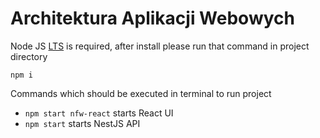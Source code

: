 # Architektura Aplikacji Webowych

Node JS [LTS](https://nodejs.org/en/) is required, after install please run that command in project directory 
```
npm i
```

Commands which should be executed in terminal to run project
  - `npm start nfw-react` starts React UI
  - `npm start` starts NestJS API

